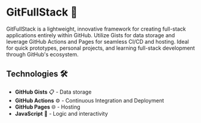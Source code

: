# GitFullStack 🚀

GitFullStack is a lightweight, innovative framework for creating full-stack applications entirely within GitHub. Utilize Gists for data storage and leverage GitHub Actions and Pages for seamless CI/CD and hosting. Ideal for quick prototypes, personal projects, and learning full-stack development through GitHub's ecosystem.

## Technologies 🛠️

- **GitHub Gists** 📋 - Data storage
- **GitHub Actions** ⚙️ - Continuous Integration and Deployment
- **GitHub Pages** 🌐 - Hosting
- **JavaScript** 📝 - Logic and interactivity
